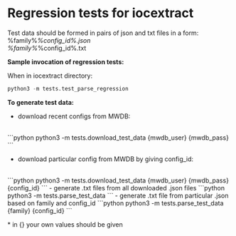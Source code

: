 Regression tests for iocextract
=======

Test data should be formed in pairs of json and txt files in a form:
<br/>%family%_%config_id%.json
<br/>%family%_%config_id%.txt

**Sample invocation of regression tests:**

When in iocextract directory:
<br/>
```python
python3 -m tests.test_parse_regression
```
**To generate test data:**

- download recent configs from MWDB:
<br/>
```python
python3 -m tests.download_test_data {mwdb_user} {mwdb_pass}
```

- download particular config from MWDB by giving config_id:
<br/>
```python
python3 -m tests.download_test_data {mwdb_user} {mwdb_pass} {config_id}
```
- generate .txt files from all downloaded .json files
```python
python3 -m tests.parse_test_data
```
- generate .txt file from particular .json based on family and config_id
```python
python3 -m tests.parse_test_data {family} {config_id}
```

\* in {} your own values should be given
